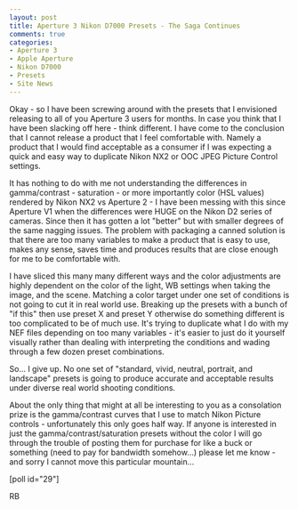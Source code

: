 ```yaml
---
layout: post
title: Aperture 3 Nikon D7000 Presets - The Saga Continues
comments: true
categories:
- Aperture 3
- Apple Aperture
- Nikon D7000
- Presets
- Site News
---
```

Okay - so I have been screwing around with the presets that I envisioned releasing to all of you Aperture 3 users for months. In case you think that I have been slacking off here - think different. I have come to the conclusion that I cannot release a product that I feel comfortable with. Namely a product that I would find acceptable as a consumer if I was expecting a quick and easy way to duplicate Nikon NX2 or OOC JPEG Picture Control settings.

It has nothing to do with me not understanding the differences in gamma/contrast - saturation - or more importantly color (HSL values) rendered by Nikon NX2 vs Aperture 2 - I have been messing with this since Aperture V1 when the differences were HUGE on the Nikon D2 series of cameras. Since then it has gotten a lot "better" but with smaller degrees of the same nagging issues. The problem with packaging a canned solution is that there are too many variables to make a product that is easy to use, makes any sense, saves time and produces results that are close enough for me to be comfortable with.

I have sliced this many many different ways and the color adjustments are highly dependent on the color of the light, WB settings when taking the image, and the scene. Matching a color target under one set of conditions is not going to cut it in real world use. Breaking up the presets with a bunch of "if this" then use preset X and preset Y otherwise do something different is too complicated to be of much use. It's trying to duplicate what I do with my NEF files depending on too many variables - it's easier to just do it yourself visually rather than dealing with interpreting the conditions and wading through a few dozen preset combinations.

So... I give up. No one set of "standard, vivid, neutral, portrait, and landscape" presets is going to produce accurate and acceptable results under diverse real world shooting conditions.

About the only thing that might at all be interesting to you as a consolation prize is the gamma/contrast curves that I use to match Nikon Picture controls - unfortunately this only goes half way. If anyone is interested in just the gamma/contrast/saturation presets without the color I will go through the trouble of posting them for purchase for like a buck or something (need to pay for bandwidth somehow...) please let me know - and sorry I cannot move this particular mountain...

[poll id="29"]

RB